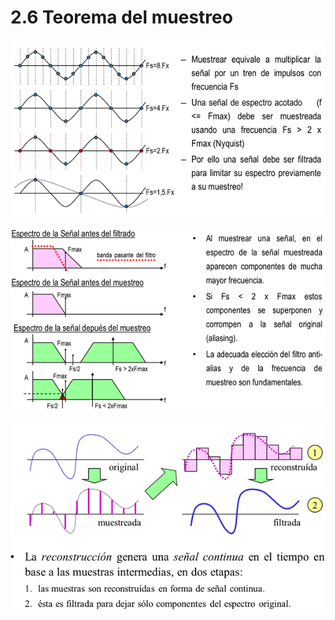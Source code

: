 # 2.6 Teorema del muestreo

![](../.gitbook/assets/image%20%2812%29.png)

  


![](../.gitbook/assets/image%20%2818%29.png)

  


![](../.gitbook/assets/image%20%2827%29.png)

